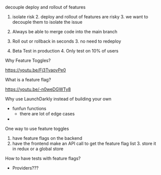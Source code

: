 decouple deploy and rollout of features

1. isolate risk
    2. deploy and rollout of features are risky
    3. we want to decouple them to isolate the issue
3. Always be able to merge code into the main branch

2. Roll out or rollback in seconds
    3. no need to redeploy
3. Beta Test in production
    4. Only test on 10% of users

Why Feature Toggles?

https://youtu.be/Fj3TvaovPe0


What is a feature flag?

https://youtu.be/-n0weDGWTy8


Why use LaunchDarkly instead of building your own
- funfun functions
    - there are lot of edge cases
- 


One way to use feature toggles
1. have feature flags on the backend
2. have the frontend make an API call to get the feature flag list
    3. store it in redux or a global store



How to have tests with feature flags?
* Providers???